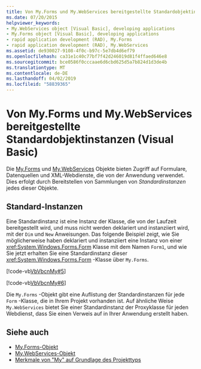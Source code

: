 ```yaml
---
title: Von My.Forms und My.WebServices bereitgestellte Standardobjektinstanzen (Visual Basic)
ms.date: 07/20/2015
helpviewer_keywords:
- My.WebServices object [Visual Basic], developing applications
- My.Forms object [Visual Basic], developing applications
- rapid application development (RAD), My.Forms
- rapid application development (RAD), My.WebServices
ms.assetid: de930027-9108-4f0c-b97c-5e7db4d6ef79
ms.openlocfilehash: ca31e1c40c77bf7f42d246019d81f4ffaed646e8
ms.sourcegitcommit: bce0586f0cccaae6d6cbd625d5a7b824d1d3de4b
ms.translationtype: MT
ms.contentlocale: de-DE
ms.lasthandoff: 04/02/2019
ms.locfileid: "58839365"
---
```

# <a name="default-object-instances-provided-by-myforms-and-mywebservices-visual-basic"></a>Von My.Forms und My.WebServices bereitgestellte Standardobjektinstanzen (Visual Basic)
Die [My.Forms](../../../visual-basic/language-reference/objects/my-forms-object.md) und [My.WebServices](../../../visual-basic/language-reference/objects/my-webservices-object.md) Objekte bieten Zugriff auf Formulare, Datenquellen und XML-Webdienste, die von der Anwendung verwendet. Dies erfolgt durch Bereitstellen von Sammlungen von *Standardinstanzen* jedes dieser Objekte.  
  
## <a name="default-instances"></a>Standard-Instanzen  
 Eine Standardinstanz ist eine Instanz der Klasse, die von der Laufzeit bereitgestellt wird, und muss nicht werden deklariert und instanziiert wird, mit der `Dim` und `New` Anweisungen. Das folgende Beispiel zeigt, wie Sie möglicherweise haben deklariert und instanziiert eine Instanz von einer <xref:System.Windows.Forms.Form> Klasse mit dem Namen `Form1`, und wie Sie jetzt erhalten Sie eine Standardinstanz dieser <xref:System.Windows.Forms.Form> -Klasse über `My.Forms`.  
  
 [!code-vb[VbVbcnMy#5](~/samples/snippets/visualbasic/VS_Snippets_VBCSharp/VbVbcnMy/VB/Class1.vb#5)]  
  
 [!code-vb[VbVbcnMy#6](~/samples/snippets/visualbasic/VS_Snippets_VBCSharp/VbVbcnMy/VB/Class1.vb#6)]  
  
 Die `My.Forms` -Objekt gibt eine Auflistung der Standardinstanzen für jede `Form` -Klasse, die in Ihrem Projekt vorhanden ist. Auf ähnliche Weise `My.WebServices` bietet Sie einer Standardinstanz der Proxyklasse für jeden Webdienst, dass Sie einen Verweis auf in Ihrer Anwendung erstellt haben.  
  
## <a name="see-also"></a>Siehe auch

- [My.Forms-Objekt](../../../visual-basic/language-reference/objects/my-forms-object.md)
- [My.WebServices-Objekt](../../../visual-basic/language-reference/objects/my-webservices-object.md)
- [Merkmale von "My" auf Grundlage des Projekttyps](../../../visual-basic/developing-apps/development-with-my/how-my-depends-on-project-type.md)
